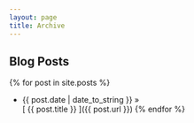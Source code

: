 ```yaml
---
layout: page
title: Archive
---
```


## Blog Posts

{% for post in site.posts %}
  * {{ post.date | date_to_string }} &raquo; <br/>
    [ {{ post.title }} ]({{ post.url }})
{% endfor %}